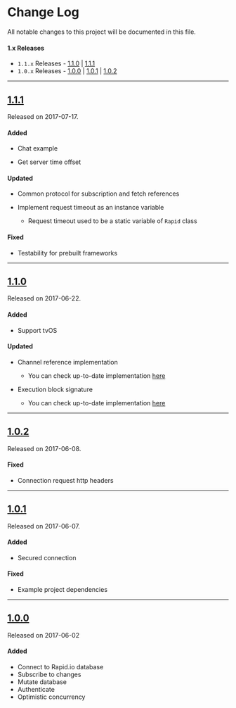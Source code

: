 # Change Log
All notable changes to this project will be documented in this file.

#### 1.x Releases
- `1.1.x` Releases - [1.1.0](#110) | [1.1.1](#111)
- `1.0.x` Releases - [1.0.0](#100) | [1.0.1](#101) | [1.0.2](#102)

---

## [1.1.1](https://github.com/rapid-io/rapid-io-ios/releases/tag/1.1.1)
Released on 2017-07-17.

#### Added

- Chat example

- Get server time offset

#### Updated

- Common protocol for subscription and fetch references

- Implement request timeout as an instance variable
  - Request timeout used to be a static variable of `Rapid` class

#### Fixed

- Testability for prebuilt frameworks

---

## [1.1.0](https://github.com/rapid-io/rapid-io-ios/releases/tag/1.1.0)
Released on 2017-06-22.

#### Added

- Support tvOS

#### Updated

- Channel reference implementation
  - You can check up-to-date implementation [here](https://rapid-io.github.io/rapid-io-ios/Classes.html)

- Execution block signature
  - You can check up-to-date implementation [here](https://rapid-io.github.io/rapid-io-ios/Typealiases.html#/s:5Rapid19RapidExecutionBlock)

---

## [1.0.2](https://github.com/rapid-io/rapid-io-ios/releases/tag/1.0.2)
Released on 2017-06-08.

#### Fixed
- Connection request http headers

---

## [1.0.1](https://github.com/rapid-io/rapid-io-ios/releases/tag/1.0.1)
Released on 2017-06-07.

#### Added
- Secured connection

#### Fixed
- Example project dependencies

---

## [1.0.0](https://github.com/rapid-io/rapid-io-ios/releases/tag/1.0.0)
Released on 2017-06-02

#### Added

- Connect to Rapid.io database
- Subscribe to changes
- Mutate database
- Authenticate
- Optimistic concurrency
